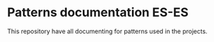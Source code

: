 # Patterns documentation ES-ES

This repository have all documenting for patterns used in the projects.